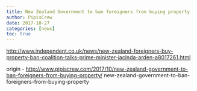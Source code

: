 ```yaml
---
title: New Zealand Government to ban foreigners from buying property
author: PipisCrew
date: 2017-10-27
categories: [news]
toc: true
---
```


http://www.independent.co.uk/news/new-zealand-foreigners-buy-property-ban-coalition-talks-prime-minister-jacinda-arden-a8017261.html

origin - http://www.pipiscrew.com/2017/10/new-zealand-government-to-ban-foreigners-from-buying-property/ new-zealand-government-to-ban-foreigners-from-buying-property